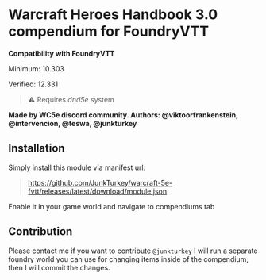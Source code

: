 # Warcraft Heroes Handbook 3.0 compendium for FoundryVTT

**Compatibility with FoundryVTT**

Minimum: 10.303

Verified: 12.331
> ⚠️ Requires *dnd5e* system

**Made by WC5e discord community. Authors: @viktoorfrankenstein, @intervencion, @teswa, @junkturkey**

## Installation

Simply install this module via manifest url:
> https://github.com/JunkTurkey/warcraft-5e-fvtt/releases/latest/download/module.json

Enable it in your game world and navigate to compendiums tab

## Contribution

Please contact me if you want to contribute `@junkturkey`
I will run a separate foundry world you can use for changing items inside of the compendium, then I will commit the changes.
